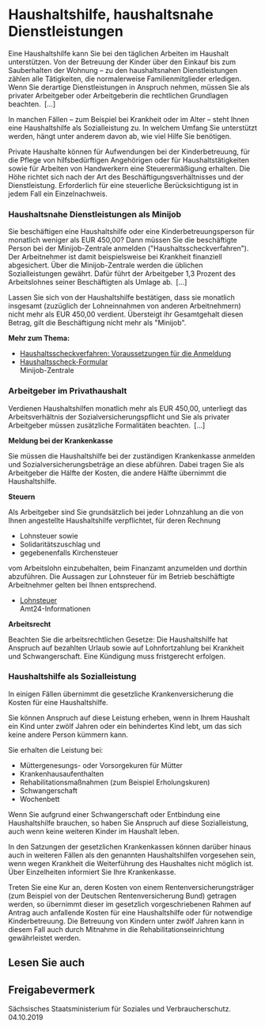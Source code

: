 # Haushaltshilfe, haushaltsnahe Dienstleistungen

Eine Haushaltshilfe kann Sie bei den täglichen Arbeiten im Haushalt unterstützen. Von der Betreuung der Kinder über den Einkauf bis zum Sauberhalten der Wohnung – zu den haushaltsnahen Dienstleistungen zählen alle Tätigkeiten, die normalerweise Familienmitglieder erledigen. Wenn Sie derartige Dienstleistungen in Anspruch nehmen, müssen Sie als privater Arbeitgeber oder Arbeitgeberin die rechtlichen Grundlagen beachten. [...]

In manchen Fällen – zum Beispiel bei Krankheit oder im Alter – steht Ihnen eine Haushaltshilfe als Sozialleistung zu. In welchem Umfang Sie unterstützt werden, hängt unter anderem davon ab, wie viel Hilfe Sie benötigen.

Private Haushalte können für Aufwendungen bei der Kinderbetreuung, für die Pflege von hilfsbedürftigen Angehörigen oder für Haushaltstätigkeiten sowie für Arbeiten von Handwerkern eine Steuerermäßigung erhalten. Die Höhe richtet sich nach der Art des Beschäftigungsverhältnisses und der Dienstleistung. Erforderlich für eine steuerliche Berücksichtigung ist in jedem Fall ein Einzelnachweis.

### Haushaltsnahe Dienstleistungen als Minijob

Sie beschäftigen eine Haushaltshilfe oder eine Kinderbetreuungsperson für monatlich weniger als EUR 450,00? Dann müssen Sie die beschäftigte Person bei der Minijob-Zentrale anmelden ("Haushaltsscheckverfahren"). Der Arbeitnehmer ist damit beispielsweise bei Krankheit finanziell abgesichert. Über die Minijob-Zentrale werden die üblichen Sozialleistungen gewährt. Dafür führt der Arbeitgeber 1,3 Prozent des Arbeitslohnes seiner Beschäftigten als Umlage ab. [...]

Lassen Sie sich von der Haushaltshilfe bestätigen, dass sie monatlich insgesamt (zuzüglich der Lohneinnahmen von anderen Arbeitnehmern) nicht mehr als EUR 450,00 verdient. Übersteigt ihr Gesamtgehalt diesen Betrag, gilt die Beschäftigung nicht mehr als "Minijob".

**Mehr zum Thema:**

* [Haushaltsscheckverfahren: Voraussetzungen für die Anmeldung](https://www.minijob-zentrale.de/DE/01_minijobs/03_haushalt/03_infos_fuer_arbeitgeber/02_so_einfach_melde_ich_meine_hh_an/01_voraussetzungen/node.html "Minijobzentrale: Voraussetzungen für den Haushaltsscheck")
* [Haushaltsscheck-Formular](https://www.minijob-zentrale.de/SharedDocs/Downloads/DE/Formulare/privat/01_haushaltsscheck_19904_version_08.html "Haushaltsscheck-Formular (minijob-zentrale.de)")  
  Minijob-Zentrale

### Arbeitgeber im Privathaushalt

Verdienen Haushaltshilfen monatlich mehr als EUR 450,00, unterliegt das Arbeitsverhältnis der Sozialversicherungspflicht und Sie als privater Arbeitgeber müssen zusätzliche Formalitäten beachten. [...]

**Meldung bei der Krankenkasse**

Sie müssen die Haushaltshilfe bei der zuständigen Krankenkasse anmelden und Sozialversicherungsbeträge an diese abführen. Dabei tragen Sie als Arbeitgeber die Hälfte der Kosten, die andere Hälfte übernimmt die Haushaltshilfe.

**Steuern**

Als Arbeitgeber sind Sie grundsätzlich bei jeder Lohnzahlung an die von Ihnen angestellte Haushaltshilfe verpflichtet, für deren Rechnung

* Lohnsteuer sowie
* Solidaritätszuschlag und
* gegebenenfalls Kirchensteuer

vom Arbeitslohn einzubehalten, beim Finanzamt anzumelden und dorthin abzuführen. Die Aussagen zur Lohnsteuer für im Betrieb beschäftigte Arbeitnehmer gelten bei Ihnen entsprechend.

* [Lohnsteuer](https://amt24dev.sachsen.de/zufi/lebenslagen/5000774)  
   Amt24-Informationen

**Arbeitsrecht**

Beachten Sie die arbeitsrechtlichen Gesetze: Die Haushaltshilfe hat Anspruch auf bezahlten Urlaub sowie auf Lohnfortzahlung bei Krankheit und Schwangerschaft. Eine Kündigung muss fristgerecht erfolgen.

### Haushaltshilfe als Sozialleistung

In einigen Fällen übernimmt die gesetzliche Krankenversicherung die Kosten für eine Haushaltshilfe.

Sie können Anspruch auf diese Leistung erheben, wenn in Ihrem Haushalt ein Kind unter zwölf Jahren oder ein behindertes Kind lebt, um das sich keine andere Person kümmern kann.

Sie erhalten die Leistung bei:

* Müttergenesungs- oder Vorsorgekuren für Mütter
* Krankenhausaufenthalten
* Rehabilitationsmaßnahmen (zum Beispiel Erholungskuren)
* Schwangerschaft
* Wochenbett

Wenn Sie aufgrund einer Schwangerschaft oder Entbindung eine Haushaltshilfe brauchen, so haben Sie Anspruch auf diese Sozialleistung, auch wenn keine weiteren Kinder im Haushalt leben.

In den Satzungen der gesetzlichen Krankenkassen können darüber hinaus auch in weiteren Fällen als den genannten Haushaltshilfen vorgesehen sein, wenn wegen Krankheit die Weiterführung des Haushaltes nicht möglich ist. Über Einzelheiten informiert Sie Ihre Krankenkasse.

Treten Sie eine Kur an, deren Kosten von einem Rentenversicherungsträger (zum Beispiel von der Deutschen Rentenversicherung Bund) getragen werden, so übernimmt dieser im gesetzlich vorgeschriebenen Rahmen auf Antrag auch anfallende Kosten für eine Haushaltshilfe oder für notwendige Kinderbetreuung. Die Betreuung von Kindern unter zwölf Jahren kann in diesem Fall auch durch Mitnahme in die Rehabilitationseinrichtung gewährleistet werden.

## Lesen Sie auch

## Freigabevermerk

Sächsisches Staatsministerium für Soziales und Verbraucherschutz. 04.10.2019
